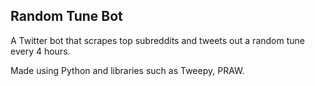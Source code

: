 ## Random Tune Bot

A Twitter bot that scrapes top subreddits and tweets out a random tune every 4 hours.

Made using Python and libraries such as Tweepy, PRAW.
